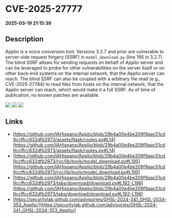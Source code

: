 # CVE-2025-27777

**2025-03-19 21:15:39**

## Description
Applio is a voice conversion tool. Versions 3.2.7 and prior are vulnerable to server-side request forgery (SSRF) in `model_download.py` (line 195 in 3.2.7). The blind SSRF allows for sending requests on behalf of Applio server and can be leveraged to probe for other vulnerabilities on the server itself or on other back-end systems on the internal network, that the Applio server can reach. The blind SSRF can also be coupled with a arbitrary file read (e.g., CVE-2025-27784) to read files from hosts on the internal network, that the Applio server can reach, which would make it a full SSRF. As of time of publication, no known patches are available.

![](https://img.shields.io/static/v1?label=Score&message=7.7&color=red)
![](https://img.shields.io/static/v1?label=Severity&message=HIGH&color=red)
![](https://img.shields.io/static/v1?label=CWE&message=SSRF&color=green)

## Links
- [https://github.com/IAHispano/Applio/blob/29b4a00e4be209f9aac51cd9ccffcc632dfb2973/assets/flask/routes.py#L14](https://github.com/IAHispano/Applio/blob/29b4a00e4be209f9aac51cd9ccffcc632dfb2973/assets/flask/routes.py#L14)
- [https://github.com/IAHispano/Applio/blob/29b4a00e4be209f9aac51cd9ccffcc632dfb2973/rvc/lib/tools/model_download.py#L195](https://github.com/IAHispano/Applio/blob/29b4a00e4be209f9aac51cd9ccffcc632dfb2973/rvc/lib/tools/model_download.py#L195)
- [https://github.com/IAHispano/Applio/blob/29b4a00e4be209f9aac51cd9ccffcc632dfb2973/tabs/download/download.py#L192-L196](https://github.com/IAHispano/Applio/blob/29b4a00e4be209f9aac51cd9ccffcc632dfb2973/tabs/download/download.py#L192-L196)
- [https://securitylab.github.com/advisories/GHSL-2024-341_GHSL-2024-353_Applio/](https://securitylab.github.com/advisories/GHSL-2024-341_GHSL-2024-353_Applio/)
